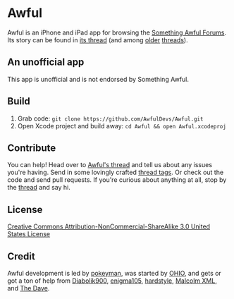 Awful
=====

Awful is an iPhone and iPad app for browsing the [Something Awful Forums][forums]. Its story can be found in [its thread][thread] (and among [older][old thread] [threads][older thread]).

An unofficial app
-----------------

This app is unofficial and is not endorsed by Something Awful.

Build
-----

1. Grab code: `git clone https://github.com/AwfulDevs/Awful.git`
2. Open Xcode project and build away: `cd Awful && open Awful.xcodeproj`

Contribute
----------

You can help! Head over to [Awful's thread][thread] and tell us about any issues you're having. Send in some lovingly crafted [thread tags][]. Or check out the code and send pull requests. If you're curious about anything at all, stop by the [thread][] and say hi.

License
-------

[Creative Commons Attribution-NonCommercial-ShareAlike 3.0 United States License](http://creativecommons.org/licenses/by-nc-sa/3.0/us/)

Credit
------

Awful development is led by [pokeyman][], was started by [OHIO][], and gets or got a ton of help from [Diabolik900][], [enigma105][], [hardstyle][], [Malcolm XML][], and [The Dave][].


[forums]: http://forums.somethingawful.com
[thread]: http://forums.somethingawful.com/showthread.php?threadid=3510131
[old thread]: http://forums.somethingawful.com/showthread.php?threadid=3381510
[older thread]: http://forums.somethingawful.com/showthread.php?threadid=3483760

[thread tags]: https://github.com/AwfulDevs/Awful/blob/master/Resources/Thread%20Tags/README.md#thread-tags

[Diabolik900]: http://forums.somethingawful.com/member.php?action=getinfo&userid=113215
[enigma105]: http://forums.somethingawful.com/member.php?action=getinfo&userid=51258
[hardstyle]: http://forums.somethingawful.com/member.php?action=getinfo&userid=51070
[Malcolm XML]: http://forums.somethingawful.com/member.php?action=getinfo&userid=154586
[OHIO]: http://forums.somethingawful.com/member.php?action=getinfo&userid=82915
[pokeyman]: http://forums.somethingawful.com/member.php?action=getinfo&userid=106125
[The Dave]: http://forums.somethingawful.com/member.php?action=getinfo&userid=41741
